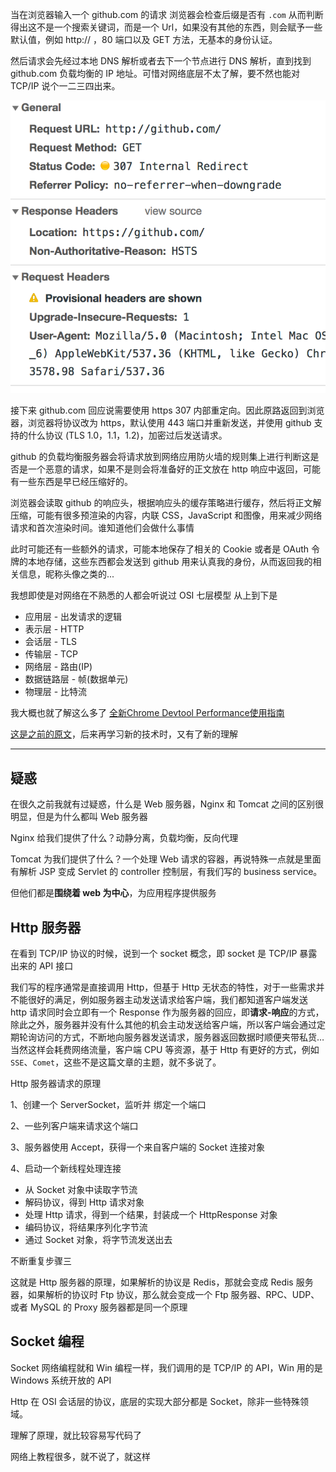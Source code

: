 当在浏览器输入一个 github.com 的请求
浏览器会检查后缀是否有 ```.com``` 从而判断得出这不是一个搜索关键词，而是一个 Url，如果没有其他的东西，则会赋予一些默认值，例如 http:// ，80 端口以及 GET 方法，无基本的身份认证。

然后请求会先经过本地 DNS 解析或者去下一个节点进行 DNS 解析，直到找到 github.com 负载均衡的 IP 地址。可惜对网络底层不太了解，要不然也能对 TCP/IP 说个一二三四出来。

![](https://github.com/DraperHXY/Notes/blob/master/img/2019-01-24-1.png?raw=true)

接下来 github.com 回应说需要使用 https 307 内部重定向。因此原路返回到浏览器，浏览器将协议改为 https，默认使用 443 端口并重新发送，并使用 github 支持的什么协议 (TLS 1.0，1.1，1.2)，加密过后发送请求。

github 的负载均衡服务器会将请求放到网络应用防火墙的规则集上进行判断这是否是一个恶意的请求，如果不是则会将准备好的正文放在 http 响应中返回，可能有一些东西是早已经压缩好的。

浏览器会读取 github 的响应头，根据响应头的缓存策略进行缓存，然后将正文解压缩，可能有很多预渲染的内容，内联 CSS，JavaScript 和图像，用来减少网络请求和首次渲染时间。谁知道他们会做什么事情

此时可能还有一些额外的请求，可能本地保存了相关的 Cookie 或者是 OAuth 令牌的本地存储，这些东西都会发送到 github 用来认真我的身份，从而返回我的相关信息，昵称头像之类的...

我想即使是对网络在不熟悉的人都会听说过 OSI 七层模型
从上到下是 
* 应用层 - 出发请求的逻辑
* 表示层 - HTTP
* 会话层 - TLS
* 传输层 - TCP
* 网络层 - 路由(IP)
* 数据链路层 - 帧(数据单元)
* 物理层 - 比特流

我大概也就了解这么多了
[全新Chrome Devtool Performance使用指南](https://zhuanlan.zhihu.com/p/29879682)



[这是之前的原文](https://github.com/DraperHXY/Notes/issues/25)，后来再学习新的技术时，又有了新的理解



---

## 疑惑

在很久之前我就有过疑惑，什么是 Web 服务器，Nginx 和 Tomcat 之间的区别很明显，但是为什么都叫 Web 服务器



Nginx 给我们提供了什么？动静分离，负载均衡，反向代理

Tomcat 为我们提供了什么？一个处理 Web 请求的容器，再说特殊一点就是里面有解析 JSP 变成 Servlet 的 controller 控制层，有我们写的 business service。



但他们都是**围绕着 web 为中心**，为应用程序提供服务



## Http 服务器

在看到 TCP/IP 协议的时候，说到一个 socket 概念，即 socket 是 TCP/IP 暴露出来的 API 接口

我们写的程序通常是直接调用 Http，但基于 Http 无状态的特性，对于一些需求并不能很好的满足，例如服务器主动发送请求给客户端，我们都知道客户端发送 http 请求同时会立即有一个 Response 作为服务器的回应，即**请求-响应**的方式，除此之外，服务器并没有什么其他的机会主动发送给客户端，所以客户端会通过定期轮询访问的方式，不断地向服务器发送请求，服务器返回数据时顺便夹带私货…当然这样会耗费网络流量，客户端 CPU 等资源，基于 Http 有更好的方式，例如  ``SSE``、``Comet``，这些不是这篇文章的主题，就不多说了。



Http 服务器请求的原理



1、创建一个 ServerSocket，监听并 绑定一个端口

2、一些列客户端来请求这个端口

3、服务器使用 Accept，获得一个来自客户端的 Socket 连接对象

4、启动一个新线程处理连接

* 从 Socket 对象中读取字节流
* 解码协议，得到 Http 请求对象
* 处理 Http 请求，得到一个结果，封装成一个 HttpResponse 对象
* 编码协议，将结果序列化字节流
* 通过 Socket 对象，将字节流发送出去

不断重复步骤三



这就是 Http 服务器的原理，如果解析的协议是 Redis，那就会变成 Redis 服务器，如果解析的协议时 Ftp 协议，那么就会变成一个 Ftp 服务器、RPC、UDP、 或者 MySQL 的 Proxy 服务器都是同一个原理



## Socket 编程

Socket 网络编程就和 Win 编程一样，我们调用的是 TCP/IP 的 API，Win 用的是 Windows 系统开放的 API

Http 在 OSI 会话层的协议，底层的实现大部分都是 Socket，除非一些特殊领域。

理解了原理，就比较容易写代码了

网络上教程很多，就不说了，就这样


